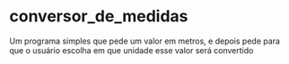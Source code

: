 # conversor_de_medidas

Um programa simples que pede um valor em metros, e depois pede para que o usuário escolha em que unidade esse valor será convertido
